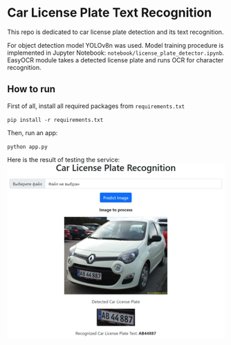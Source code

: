 # Car License Plate Text Recognition

This repo is dedicated to car license plate detection and its text recognition.

For object detection model YOLOv8n was used. Model training procedure is implemented in Jupyter Notebook: `notebook/license_plate_detector.ipynb`.
EasyOCR module takes a detected license plate and runs OCR for character recognition.

## How to run

First of all, install all required packages from `requirements.txt`

`pip install -r requirements.txt`

Then, run an app:

`python app.py`

Here is the result of testing the service:
![alt text](result.JPG)
